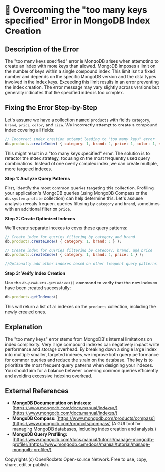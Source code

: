 # 🐞 Overcoming the "too many keys specified" Error in MongoDB Index Creation


## Description of the Error

The "too many keys specified" error in MongoDB arises when attempting to create an index with more keys than allowed. MongoDB imposes a limit on the number of keys within a single compound index.  This limit isn't a fixed number and depends on the specific MongoDB version and the data types involved in the index keys.  Exceeding this limit results in an error preventing the index creation.  The error message may vary slightly across versions but generally indicates that the specified index is too complex.


## Fixing the Error Step-by-Step

Let's assume we have a collection named `products` with fields `category`, `brand`, `price`, `color`, and `size`.  We incorrectly attempt to create a compound index covering all fields:

```javascript
// Incorrect index creation attempt leading to "too many keys" error
db.products.createIndex( { category: 1, brand: 1, price: 1, color: 1, size: 1 } );
```

This might result in a "too many keys specified" error.  The solution is to refactor the index strategy, focusing on the most frequently used query combinations.  Instead of one overly complex index, we can create multiple, more targeted indexes.

**Step 1: Analyze Query Patterns**

First, identify the most common queries targeting this collection.  Profiling your application's MongoDB queries (using MongoDB Compass or the `db.system.profile` collection) can help determine this.  Let's assume analysis reveals frequent queries filtering by `category` and `brand`, sometimes with an additional filter on `price`.

**Step 2: Create Optimized Indexes**

We'll create separate indexes to cover these query patterns:

```javascript
// Create index for queries filtering by category and brand
db.products.createIndex( { category: 1, brand: 1 } );

// Create index for queries filtering by category, brand, and price
db.products.createIndex( { category: 1, brand: 1, price: 1 } );

//Optionally add other indexes based on other frequent query patterns
```

**Step 3: Verify Index Creation**

Use the `db.products.getIndexes()` command to verify that the new indexes have been created successfully:

```javascript
db.products.getIndexes()
```

This will return a list of all indexes on the `products` collection, including the newly created ones.


## Explanation

The "too many keys" error stems from MongoDB's internal limitations on index complexity.  Very large compound indexes can negatively impact write performance and storage overhead.  By breaking down a single large index into multiple smaller, targeted indexes, we improve both query performance for common queries and reduce the strain on the database.  The key is to prioritize the most frequent query patterns when designing your indexes.  You should aim for a balance between covering common queries efficiently and avoiding excessive indexing overhead.


## External References

* **MongoDB Documentation on Indexes:** [https://www.mongodb.com/docs/manual/indexes/](https://www.mongodb.com/docs/manual/indexes/)
* **MongoDB Compass:** [https://www.mongodb.com/products/compass](https://www.mongodb.com/products/compass) (A GUI tool for managing MongoDB databases, including index creation and analysis.)
* **MongoDB Query Profiling:** [https://www.mongodb.com/docs/manual/tutorial/manage-mongodb-profiler/](https://www.mongodb.com/docs/manual/tutorial/manage-mongodb-profiler/)


Copyrights (c) OpenRockets Open-source Network. Free to use, copy, share, edit or publish.


